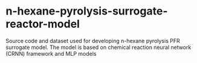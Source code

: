 # n-hexane-pyrolysis-surrogate-reactor-model
Source code and dataset used for developing n-hexane pyrolysis PFR surrogate model. The model is based on chemical reaction neural network (CRNN) framework and MLP models 
